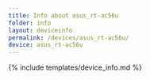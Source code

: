 ```yaml
---
title: Info about asus_rt-ac56u
folder: info
layout: deviceinfo
permalink: /devices/asus_rt-ac56u/
device: asus_rt-ac56u
---
```

{% include templates/device_info.md %}
